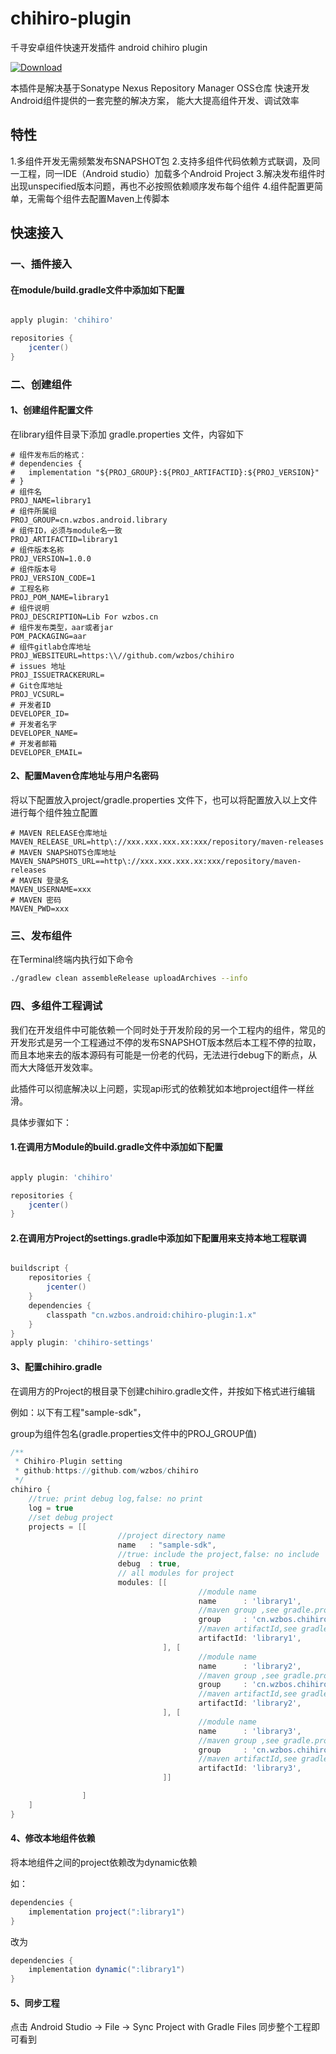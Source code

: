 # chihiro-plugin

千寻安卓组件快速开发插件 android chihiro plugin


 [ ![Download](https://api.bintray.com/packages/wuzongbo/maven/chihiro-plugin/images/download.svg) ](https://bintray.com/wuzongbo/maven/chihiro-plugin/_latestVersion)


本插件是解决基于Sonatype Nexus Repository Manager OSS仓库 快速开发Android组件提供的一套完整的解决方案，
能大大提高组件开发、调试效率

## 特性

1.多组件开发无需频繁发布SNAPSHOT包
2.支持多组件代码依赖方式联调，及同一工程，同一IDE（Android studio）加载多个Android Project
3.解决发布组件时出现unspecified版本问题，再也不必按照依赖顺序发布每个组件
4.组件配置更简单，无需每个组件去配置Maven上传脚本


## 快速接入

### 一、插件接入

#### 在module/build.gradle文件中添加如下配置

```gradle

apply plugin: 'chihiro'

repositories {
    jcenter()
}

```

### 二、创建组件

#### 1、创建组件配置文件

在library组件目录下添加 gradle.properties 文件，内容如下

```properties
# 组件发布后的格式：
# dependencies {
#   implementation "${PROJ_GROUP}:${PROJ_ARTIFACTID}:${PROJ_VERSION}"
# }
# 组件名
PROJ_NAME=library1
# 组件所属组
PROJ_GROUP=cn.wzbos.android.library
# 组件ID，必须与module名一致
PROJ_ARTIFACTID=library1
# 组件版本名称
PROJ_VERSION=1.0.0
# 组件版本号
PROJ_VERSION_CODE=1
# 工程名称
PROJ_POM_NAME=library1
# 组件说明
PROJ_DESCRIPTION=Lib For wzbos.cn
# 组件发布类型，aar或者jar
POM_PACKAGING=aar
# 组件gitlab仓库地址
PROJ_WEBSITEURL=https:\\//github.com/wzbos/chihiro
# issues 地址
PROJ_ISSUETRACKERURL=
# Git仓库地址
PROJ_VCSURL=
# 开发者ID
DEVELOPER_ID=
# 开发者名字
DEVELOPER_NAME=
# 开发者邮箱
DEVELOPER_EMAIL=
```

#### 2、配置Maven仓库地址与用户名密码

将以下配置放入project/gradle.properties 文件下，也可以将配置放入以上文件进行每个组件独立配置

```properties
# MAVEN RELEASE仓库地址
MAVEN_RELEASE_URL=http\://xxx.xxx.xxx.xx:xxx/repository/maven-releases
# MAVEN SNAPSHOTS仓库地址
MAVEN_SNAPSHOTS_URL==http\://xxx.xxx.xxx.xx:xxx/repository/maven-releases
# MAVEN 登录名
MAVEN_USERNAME=xxx
# MAVEN 密码
MAVEN_PWD=xxx
```

### 三、发布组件

在Terminal终端内执行如下命令

```bash
./gradlew clean assembleRelease uploadArchives --info
```

### 四、多组件工程调试

我们在开发组件中可能依赖一个同时处于开发阶段的另一个工程内的组件，常见的开发形式是另一个工程通过不停的发布SNAPSHOT版本然后本工程不停的拉取，
而且本地来去的版本源码有可能是一份老的代码，无法进行debug下的断点，从而大大降低开发效率。

此插件可以彻底解决以上问题，实现api形式的依赖犹如本地project组件一样丝滑。

具体步骤如下：


#### 1.在调用方Module的build.gradle文件中添加如下配置

```gradle

apply plugin: 'chihiro'

repositories {
    jcenter()
}

```

#### 2.在调用方Project的settings.gradle中添加如下配置用来支持本地工程联调

```gradle

buildscript {
    repositories {
        jcenter()
    }
    dependencies {
        classpath "cn.wzbos.android:chihiro-plugin:1.x"
    }
}
apply plugin: 'chihiro-settings'
```

#### 3、配置chihiro.gradle

在调用方的Project的根目录下创建chihiro.gradle文件，并按如下格式进行编辑

例如：以下有工程"sample-sdk"，

group为组件包名(gradle.properties文件中的PROJ_GROUP值)


```gradle
/**
 * Chihiro-Plugin setting
 * github:https://github.com/wzbos/chihiro
 */
chihiro {
    //true: print debug log,false: no print
    log = true
    //set debug project
    projects = [[
                        //project directory name
                        name   : "sample-sdk",
                        //true: include the project,false: no include
                        debug  : true,
                        // all modules for project
                        modules: [[
                                          //module name
                                          name      : 'library1',
                                          //maven group ,see gradle.properties
                                          group     : 'cn.wzbos.chihiro.sample.sdk',
                                          //maven artifactId,see gradle.properties
                                          artifactId: 'library1',
                                  ], [
                                          //module name
                                          name      : 'library2',
                                          //maven group ,see gradle.properties
                                          group     : 'cn.wzbos.chihiro.sample.sdk',
                                          //maven artifactId,see gradle.properties
                                          artifactId: 'library2',
                                  ], [
                                          //module name
                                          name      : 'library3',
                                          //maven group ,see gradle.properties
                                          group     : 'cn.wzbos.chihiro.sample.sdk',
                                          //maven artifactId,see gradle.properties
                                          artifactId: 'library3',
                                  ]]

                ]
    ]
}
```

#### 4、修改本地组件依赖

将本地组件之间的project依赖改为dynamic依赖

如：

```gradle
dependencies {
    implementation project(":library1")
}
```

改为

```gradle
dependencies {
    implementation dynamic(":library1")
}
```

#### 5、同步工程
点击 Android Studio -> File -> Sync Project with Gradle Files 同步整个工程即可看到


